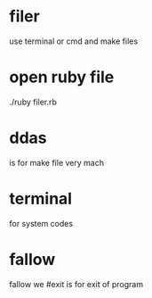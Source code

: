 # filer
use terminal or cmd and make files
# open ruby file
./ruby filer.rb
# ddas
is for make file very mach
# terminal
for system codes
# fallow
fallow we
#exit
is for exit of program
